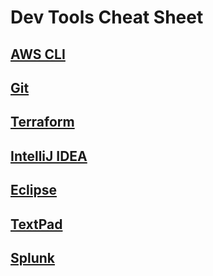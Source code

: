 # Dev Tools Cheat Sheet

## [AWS CLI](awscli)
## [Git](git)
## [Terraform](terraform)
## [IntelliJ IDEA](intellij)
## [Eclipse](eclipse)
## [TextPad](TextPad)
## [Splunk](splunk)
